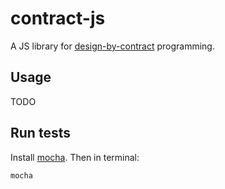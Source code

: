 # contract-js

A JS library for [design-by-contract](http://en.wikipedia.org/wiki/Design_by_contract) programming.

## Usage

TODO

## Run tests

Install [mocha](http://visionmedia.github.io/mocha/).  Then in terminal:

	mocha